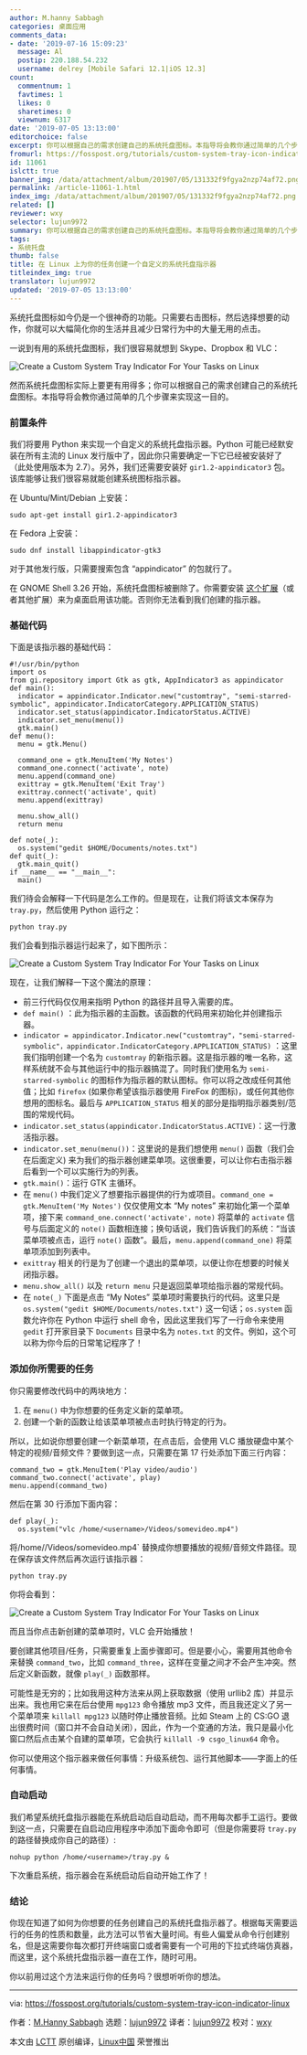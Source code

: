 ```yaml
---
author: M.hanny Sabbagh
categories: 桌面应用
comments_data:
- date: '2019-07-16 15:09:23'
  message: Al
  postip: 220.188.54.232
  username: delrey [Mobile Safari 12.1|iOS 12.3]
count:
  commentnum: 1
  favtimes: 1
  likes: 0
  sharetimes: 0
  viewnum: 6317
date: '2019-07-05 13:13:00'
editorchoice: false
excerpt: 你可以根据自己的需求创建自己的系统托盘图标。本指导将会教你通过简单的几个步骤来实现这一目的。
fromurl: https://fosspost.org/tutorials/custom-system-tray-icon-indicator-linux
id: 11061
islctt: true
banner_img: /data/attachment/album/201907/05/131332f9fgya2nzp74af72.png
permalink: /article-11061-1.html
index_img: /data/attachment/album/201907/05/131332f9fgya2nzp74af72.png.thumb.jpg
related: []
reviewer: wxy
selector: lujun9972
summary: 你可以根据自己的需求创建自己的系统托盘图标。本指导将会教你通过简单的几个步骤来实现这一目的。
tags:
- 系统托盘
thumb: false
title: 在 Linux 上为你的任务创建一个自定义的系统托盘指示器
titleindex_img: true
translator: lujun9972
updated: '2019-07-05 13:13:00'
---
```


系统托盘图标如今仍是一个很神奇的功能。只需要右击图标，然后选择想要的动作，你就可以大幅简化你的生活并且减少日常行为中的大量无用的点击。


一说到有用的系统托盘图标，我们很容易就想到 Skype、Dropbox 和 VLC：


![Create a Custom System Tray Indicator For Your Tasks on Linux](/data/attachment/album/201907/05/131332f9fgya2nzp74af72.png "Create a Custom System Tray Indicator For Your Tasks on Linux 12")


然而系统托盘图标实际上要更有用得多；你可以根据自己的需求创建自己的系统托盘图标。本指导将会教你通过简单的几个步骤来实现这一目的。


### 前置条件


我们将要用 Python 来实现一个自定义的系统托盘指示器。Python 可能已经默安装在所有主流的 Linux 发行版中了，因此你只需要确定一下它已经被安装好了（此处使用版本为 2.7）。另外，我们还需要安装好 `gir1.2-appindicator3` 包。该库能够让我们很容易就能创建系统图标指示器。


在 Ubuntu/Mint/Debian 上安装：



```
sudo apt-get install gir1.2-appindicator3
```

在 Fedora 上安装：



```
sudo dnf install libappindicator-gtk3
```

对于其他发行版，只需要搜索包含 “appindicator” 的包就行了。


在 GNOME Shell 3.26 开始，系统托盘图标被删除了。你需要安装 [这个扩展](https://extensions.gnome.org/extension/1031/toindex_imgons/)（或者其他扩展）来为桌面启用该功能。否则你无法看到我们创建的指示器。


### 基础代码


下面是该指示器的基础代码：



```
#!/usr/bin/python
import os
from gi.repository import Gtk as gtk, AppIndicator3 as appindicator
def main():
  indicator = appindicator.Indicator.new("customtray", "semi-starred-symbolic", appindicator.IndicatorCategory.APPLICATION_STATUS)
  indicator.set_status(appindicator.IndicatorStatus.ACTIVE)
  indicator.set_menu(menu())
  gtk.main()
def menu():
  menu = gtk.Menu()
  
  command_one = gtk.MenuItem('My Notes')
  command_one.connect('activate', note)
  menu.append(command_one)
  exittray = gtk.MenuItem('Exit Tray')
  exittray.connect('activate', quit)
  menu.append(exittray)
  
  menu.show_all()
  return menu
  
def note(_):
  os.system("gedit $HOME/Documents/notes.txt")
def quit(_):
  gtk.main_quit()
if __name__ == "__main__":
  main()
```

我们待会会解释一下代码是怎么工作的。但是现在，让我们将该文本保存为 `tray.py`，然后使用 Python 运行之：



```
python tray.py
```

我们会看到指示器运行起来了，如下图所示：


![Create a Custom System Tray Indicator For Your Tasks on Linux](/data/attachment/album/201907/05/131333vy6dr5rgzcdyrryv.png "Create a Custom System Tray Indicator For Your Tasks on Linux 14")


现在，让我们解释一下这个魔法的原理：


* 前三行代码仅仅用来指明 Python 的路径并且导入需要的库。
* `def main()` ：此为指示器的主函数。该函数的代码用来初始化并创建指示器。
* `indicator = appindicator.Indicator.new("customtray"，"semi-starred-symbolic"，appindicator.IndicatorCategory.APPLICATION_STATUS)` ：这里我们指明创建一个名为 `customtray` 的新指示器。这是指示器的唯一名称，这样系统就不会与其他运行中的指示器搞混了。同时我们使用名为 `semi-starred-symbolic` 的图标作为指示器的默认图标。你可以将之改成任何其他值；比如 `firefox` (如果你希望该指示器使用 FireFox 的图标)，或任何其他你想用的图标名。最后与 `APPLICATION_STATUS` 相关的部分是指明指示器类别/范围的常规代码。
* `indicator.set_status(appindicator.IndicatorStatus.ACTIVE)`：这一行激活指示器。
* `indicator.set_menu(menu())`：这里说的是我们想使用 `menu()` 函数（我们会在后面定义) 来为我们的指示器创建菜单项。这很重要，可以让你右击指示器后看到一个可以实施行为的列表。
* `gtk.main()`：运行 GTK 主循环。
* 在 `menu()` 中我们定义了想要指示器提供的行为或项目。`command_one = gtk.MenuItem('My Notes')` 仅仅使用文本 “My notes” 来初始化第一个菜单项，接下来 `command_one.connect('activate'，note)` 将菜单的 `activate` 信号与后面定义的 `note()` 函数相连接；换句话说，我们告诉我们的系统：“当该菜单项被点击，运行 `note()` 函数”。最后，`menu.append(command_one)` 将菜单项添加到列表中。
* `exittray` 相关的行是为了创建一个退出的菜单项，以便让你在想要的时候关闭指示器。
* `menu.show_all()` 以及 `return menu` 只是返回菜单项给指示器的常规代码。
* 在 `note(_)` 下面是点击 “My Notes” 菜单项时需要执行的代码。这里只是 `os.system("gedit $HOME/Documents/notes.txt")` 这一句话；`os.system` 函数允许你在 Python 中运行 shell 命令，因此这里我们写了一行命令来使用 `gedit` 打开家目录下 `Documents` 目录中名为 `notes.txt` 的文件。例如，这个可以称为你今后的日常笔记程序了！


### 添加你所需要的任务


你只需要修改代码中的两块地方：


1. 在 `menu()` 中为你想要的任务定义新的菜单项。
2. 创建一个新的函数让给该菜单项被点击时执行特定的行为。


所以，比如说你想要创建一个新菜单项，在点击后，会使用 VLC 播放硬盘中某个特定的视频/音频文件？要做到这一点，只需要在第 17 行处添加下面三行内容：



```
command_two = gtk.MenuItem('Play video/audio')
command_two.connect('activate', play)
menu.append(command_two)
```

然后在第 30 行添加下面内容：



```
def play(_):
  os.system("vlc /home/<username>/Videos/somevideo.mp4")
```

将/home//Videos/somevideo.mp4` 替换成你想要播放的视频/音频文件路径。现在保存该文件然后再次运行该指示器：



```
python tray.py
```

你将会看到：


![Create a Custom System Tray Indicator For Your Tasks on Linux](/data/attachment/album/201907/05/131335jeza5mv5i1yumers.png "Create a Custom System Tray Indicator For Your Tasks on Linux 16")


而且当你点击新创建的菜单项时，VLC 会开始播放！


要创建其他项目/任务，只需要重复上面步骤即可。但是要小心，需要用其他命令来替换 `command_two`，比如 `command_three`，这样在变量之间才不会产生冲突。然后定义新函数，就像 `play(_)` 函数那样。


可能性是无穷的；比如我用这种方法来从网上获取数据（使用 urllib2 库）并显示出来。我也用它来在后台使用 `mpg123` 命令播放 mp3 文件，而且我还定义了另一个菜单项来 `killall mpg123` 以随时停止播放音频。比如 Steam 上的 CS:GO 退出很费时间（窗口并不会自动关闭），因此，作为一个变通的方法，我只是最小化窗口然后点击某个自建的菜单项，它会执行 `killall -9 csgo_linux64` 命令。


你可以使用这个指示器来做任何事情：升级系统包、运行其他脚本——字面上的任何事情。


### 自动启动


我们希望系统托盘指示器能在系统启动后自动启动，而不用每次都手工运行。要做到这一点，只需要在自启动应用程序中添加下面命令即可（但是你需要将 `tray.py` 的路径替换成你自己的路径）:



```
nohup python /home/<username>/tray.py &
```

下次重启系统，指示器会在系统启动后自动开始工作了！


### 结论


你现在知道了如何为你想要的任务创建自己的系统托盘指示器了。根据每天需要运行的任务的性质和数量，此方法可以节省大量时间。有些人偏爱从命令行创建别名，但是这需要你每次都打开终端窗口或者需要有一个可用的下拉式终端仿真器，而这里，这个系统托盘指示器一直在工作，随时可用。


你以前用过这个方法来运行你的任务吗？很想听听你的想法。




---


via: <https://fosspost.org/tutorials/custom-system-tray-icon-indicator-linux>


作者：[M.Hanny Sabbagh](https://fosspost.org/author/mhsabbagh) 选题：[lujun9972](https://github.com/lujun9972) 译者：[lujun9972](https://github.com/lujun9972) 校对：[wxy](https://github.com/wxy)


本文由 [LCTT](https://github.com/LCTT/TranslateProject) 原创编译，[Linux中国](https://linux.cn/) 荣誉推出